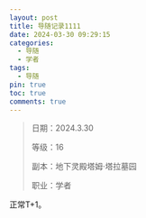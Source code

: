 ```yaml
---
layout: post
title: 导随记录1111
date: 2024-03-30 09:29:15
categories:
  - 导随
  - 学者
tags:
  - 导随
pin: true
toc: true
comments: true
---
```

> 日期：2024.3.30
>
> 等级：16
>
> 副本：地下灵殿塔姆·塔拉墓园
>
> 职业：学者

正常T+1。